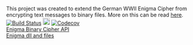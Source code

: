 This project was created to extend the German WWII Enigma Cipher from encrypting text messages to binary files.
More on this can be read [here](https://oddsandendscoding.wordpress.com/2016/06/28/enigma-binary-cipher).
<br/>
[![Build Status](https://travis-ci.org/FredEkstrand/EnigmaBinaryCipher.svg?branch=master)](https://travis-ci.org/FredEkstrand/EnigmaBinaryCipher)
<a href="https://badge.fury.io/gh/FredEkstrand%2FEnigmaBinaryCipher"><img src="https://badge.fury.io/gh/FredEkstrand%2FEnigmaBinaryCipher.svg" alt="GitHub version" height="19"></a>
<a href="https://codecov.io/gh/FredEkstrand/EnigmaBinaryCipher">
  <img src="https://codecov.io/gh/FredEkstrand/EnigmaBinaryCipher/branch/master/graph/badge.svg" alt="Codecov" />
</a>
<br/>
[Enigma Binary Cipher API](http://fredekstrand.github.io/tree/master/html/EnigmaBinaryCipher/index.html)
<br/>
[Enigma dll and files](https://github.com/FredEkstrand/EnigmaBinaryCipher/releases)

